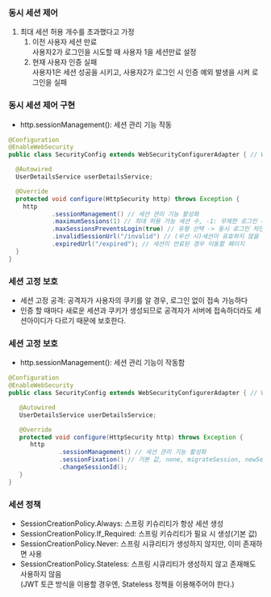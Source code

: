 ### 동시 세션 제어
1. 최대 세션 허용 개수를 초과했다고 가정
   1. 이전 사용자 세션 만료
   <br> 사용자2가 로그인을 시도할 때 사용자 1을 세션만료 설정
   2. 현재 사용자 인증 실패
   <br> 사용자1은 세션 성공을 시키고, 사용자2가 로그인 시 인증 예외 발생을 시켜 로그인을 실패

### 동시 세션 제어 구현
- http.sessionManagement(): 세션 관리 기능 작동
```java
@Configuration
@EnableWebSecurity
public class SecurityConfig extends WebSecurityConfigurerAdapter { // WebSecurityConfigurerAdapter deprecated

  @Autowired
  UserDetailsService userDetailsService;

  @Override
  protected void configure(HttpSecurity http) throws Exception {
    http
            .sessionManagement() // 세션 관리 기능 활성화
            .maximumSessions(1) // 최대 허용 가능 세션 수, -1: 무제한 로그인 세션 허용
            .maxSessionsPreventsLogin(true) // 유형 선택 -> 동시 로그인 차단 false: 기존 세션 만료(위에서 1번째 경우)
            .invalidSessionUrl("/invalid") // (우선 시)세션이 유효하지 않을 때 이동 할 페이지
            .expiredUrl("/expired"); // 세션이 만료된 경우 이동할 페이지
  }
}
```

### 세션 고정 보호
- 세션 고정 공격: 공격자가 사용자의 쿠키를 알 경우, 로그인 없이 접속 가능하다
- 인증 할 때마다 새로운 세션과 쿠키가 생성되므로 공격자가 서버에 접속하더라도 세션아이디가 다르기 때문에 보호한다.

### 세션 고정 보호
- http.sessionManagement(): 세션 관리 기능이 작동함
```java
@Configuration
@EnableWebSecurity
public class SecurityConfig extends WebSecurityConfigurerAdapter { // WebSecurityConfigurerAdapter deprecated

   @Autowired
   UserDetailsService userDetailsService;

   @Override
   protected void configure(HttpSecurity http) throws Exception {
      http
              .sessionManagement() // 세션 관리 기능 활성화
              .sessionFixation() // 기본 값, none, migrateSession, newSession
              .changeSessionId();
   }
}
```

### 세션 정책
- SessionCreationPolicy.Always: 스프링 키슈리티가 항상 세션 생성
- SessionCreationPolicy.If_Required: 스프링 키슈리티가 필요 시 생성(기본 값)
- SessionCreationPolicy.Never: 스프링 시큐리티가 생성하지 않지만, 이미 존재하면 사용
- SessionCreationPolicy.Stateless: 스프링 시큐리티가 생성하지 않고 존재해도 사용하지 않음
<br> (JWT 토큰 방식을 이용할 경우엔, Stateless 정책을 이용해주어야 한다.)
